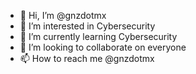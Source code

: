 - 👋 Hi, I’m @gnzdotmx
- 👀 I’m interested in Cybersecurity
- 🌱 I’m currently learning Cybersecurity
- 💞️ I’m looking to collaborate on everyone
- 📫 How to reach me @gnzdotmx

<!---
gnzdotmx/gnzdotmx is a ✨ special ✨ repository because its `README.md` (this file) appears on your GitHub profile.
You can click the Preview link to take a look at your changes.
--->
